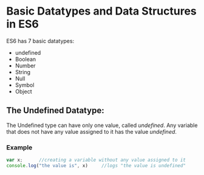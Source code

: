 # Basic Datatypes and Data Structures in ES6

ES6 has 7 basic datatypes:
<ul>
<li>undefined</li>
<li>Boolean</li>
<li>Number</li>
<li>String</li>
<li>Null</li>
<li>Symbol</li>
<li>Object</li>
</ul>

## The Undefined Datatype:

The Undefined type can have only one value, called _*undefined*_. Any variable that does not have any value assigned to it has the value _*undefined*_.

### Example 
```javascript
var x;      //creating a variable without any value assigned to it
console.log("the value is", x)     //logs "the value is undefined"
```

